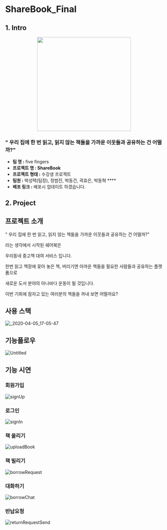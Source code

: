 # ShareBook_Final

## 1. Intro
<p align="center"><img src="https://user-images.githubusercontent.com/55645972/78767385-7f54bf00-79c5-11ea-8e94-91810500297e.png"  width="300" height="300"></p>

### " 우리 집에 한 번 읽고, 읽지 않는 책들을 가까운 이웃들과 공유하는 건 어떨까?"

- **팀 명 :** five fingers
- **프로젝트 명 : ShareBook**
- **프로젝트 형태 :** 수강생 프로젝트
- **팀원 :** 박성택(팀장), 정범진, 박동건, 곽효은, 박동혁  ****
- **배포 링크 :**  배포시 업데이트 하겠습니다.

## 2. Project

## 프로젝트 소개

" 우리 집에 한 번 읽고, 읽지 않는 책들을 가까운 이웃들과 공유하는 건 어떨까?" 

라는 생각에서 시작된 쉐어북은

우리동네  중고책 대여 서비스 입니다.

한번 읽고 책장에 꽂아 놓은 책, 버리기엔 아까운 책들을 필요한 사람들과 공유하는 플랫폼으로

새로운 도서 분야의 아나바다 운동이 될 것입니다.

이번 기회에 잠자고 있는 여러분의 책들을 꺼내 보면 어떨까요?

## 사용 스택
![_2020-04-05_17-05-47](https://user-images.githubusercontent.com/55645972/78765254-b70e3780-79c2-11ea-8aea-ad27f718afca.png)

## 기능플로우
![Untitled](https://user-images.githubusercontent.com/55645972/78765261-b8d7fb00-79c2-11ea-9117-b915256ae124.png)

## 기능 시연
### 회원가입
![signUp](https://user-images.githubusercontent.com/55645972/78778203-debacb00-79d5-11ea-877e-62edfb0c95d3.gif)
### 로그인
![signIn](https://user-images.githubusercontent.com/55645972/78778198-dd899e00-79d5-11ea-9335-1b34b3123bce.gif)
### 책 올리기
![uploadBook](https://user-images.githubusercontent.com/55645972/78771449-212ada80-79cb-11ea-9ceb-97e1defc916b.gif)
### 책 빌리기
![borrowRequest](https://user-images.githubusercontent.com/55645972/78778187-da8ead80-79d5-11ea-9424-649ca7896a12.gif)
### 대화하기
![borrowChat](https://user-images.githubusercontent.com/55645972/78778183-d82c5380-79d5-11ea-9fa7-9977d6d3a2da.gif)
### 반납요청
![returnRequestSend](https://user-images.githubusercontent.com/55645972/78778193-dc587100-79d5-11ea-9d22-3578a1b24c46.gif)

